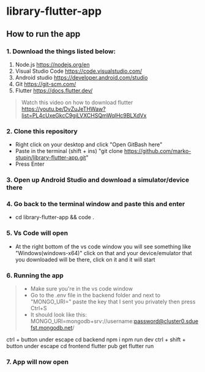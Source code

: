 # library-flutter-app
## How to run the app
### 1. Download the things listed below:
1. Node.js https://nodejs.org/en
2. Visual Studio Code https://code.visualstudio.com/
3. Android studio https://developer.android.com/studio
4. Git https://git-scm.com/
5. Flutter https://docs.flutter.dev/ 

> Watch this video on how to download flutter 
> https://youtu.be/DvZuJeTHWaw?list=PL4cUxeGkcC9giLVXCHSQmWqlHc9BLXdVx
### 2. Clone this repository
- Right click on your desktop and click "Open GitBash here"
- Paste in the terminal (shift + ins) "git clone https://github.com/marko-stupin/library-flutter-app.git"
- Press Enter
### 3. Open up Android Studio and download a simulator/device there 
### 4. Go back to the terminal window and paste this and enter
- cd library-flutter-app && code .
### 5. Vs Code will open 
- At the right bottom of the vs code window you will see something like "Windows(windows-x64)" click on that and your device/emulator that you downloaded will be there, click on it and it will start
### 6. Running the app 
> - Make sure you're in the vs code window
> - Go to the .env file in the backend folder and next to "MONGO_URI=" paste the key that I sent you privately then press Ctrl+S
> - It should look like this: MONGO_URI=mongodb+srv://username:password@cluster0.sduefst.mongodb.net/

ctrl + button under escape
cd backend 
npm i
npm run dev 
ctrl + shift + button under escape
cd frontend 
flutter pub get 
flutter run 
### 7. App will now open
